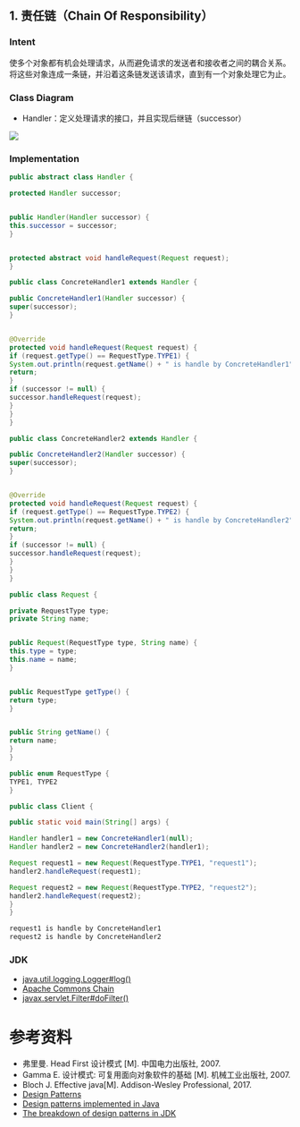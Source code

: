 ## 1. 责任链（Chain Of Responsibility）

### Intent

使多个对象都有机会处理请求，从而避免请求的发送者和接收者之间的耦合关系。将这些对象连成一条链，并沿着这条链发送该请求，直到有一个对象处理它为止。

### Class Diagram

- Handler：定义处理请求的接口，并且实现后继链（successor）

![](images/ca9f23bf-55a4-47b2-9534-a28e35397988.png)

### Implementation

```java
public abstract class Handler {

protected Handler successor;


public Handler(Handler successor) {
this.successor = successor;
}


protected abstract void handleRequest(Request request);
}
```

```java
public class ConcreteHandler1 extends Handler {

public ConcreteHandler1(Handler successor) {
super(successor);
}


@Override
protected void handleRequest(Request request) {
if (request.getType() == RequestType.TYPE1) {
System.out.println(request.getName() + " is handle by ConcreteHandler1");
return;
}
if (successor != null) {
successor.handleRequest(request);
}
}
}
```

```java
public class ConcreteHandler2 extends Handler {

public ConcreteHandler2(Handler successor) {
super(successor);
}


@Override
protected void handleRequest(Request request) {
if (request.getType() == RequestType.TYPE2) {
System.out.println(request.getName() + " is handle by ConcreteHandler2");
return;
}
if (successor != null) {
successor.handleRequest(request);
}
}
}
```

```java
public class Request {

private RequestType type;
private String name;


public Request(RequestType type, String name) {
this.type = type;
this.name = name;
}


public RequestType getType() {
return type;
}


public String getName() {
return name;
}
}

```

```java
public enum RequestType {
TYPE1, TYPE2
}
```

```java
public class Client {

public static void main(String[] args) {

Handler handler1 = new ConcreteHandler1(null);
Handler handler2 = new ConcreteHandler2(handler1);

Request request1 = new Request(RequestType.TYPE1, "request1");
handler2.handleRequest(request1);

Request request2 = new Request(RequestType.TYPE2, "request2");
handler2.handleRequest(request2);
}
}
```

```html
request1 is handle by ConcreteHandler1
request2 is handle by ConcreteHandler2
```

### JDK

- [java.util.logging.Logger#log()](http://docs.oracle.com/javase/8/docs/api/java/util/logging/Logger.html#log%28java.util.logging.Level,%20java.lang.String%29)
- [Apache Commons Chain](https://commons.apache.org/proper/commons-chain/index.html)
- [javax.servlet.Filter#doFilter()](http://docs.oracle.com/javaee/7/api/javax/servlet/Filter.html#doFilter-javax.servlet.ServletRequest-javax.servlet.ServletResponse-javax.servlet.FilterChain-)

# 参考资料

- 弗里曼. Head First 设计模式 [M]. 中国电力出版社, 2007.
- Gamma E. 设计模式: 可复用面向对象软件的基础 [M]. 机械工业出版社, 2007.
- Bloch J. Effective java[M]. Addison-Wesley Professional, 2017.
- [Design Patterns](http://www.oodesign.com/)
- [Design patterns implemented in Java](http://java-design-patterns.com/)
- [The breakdown of design patterns in JDK](http://www.programering.com/a/MTNxAzMwATY.html)

